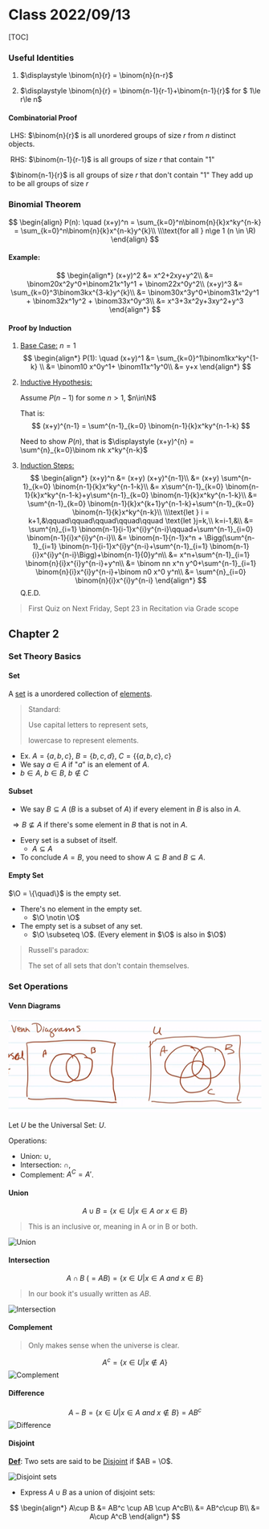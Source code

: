 # Class 2022/09/13

[TOC]

### Useful Identities

1. $\displaystyle \binom{n}{r} = \binom{n}{n-r}$

    

2. $\displaystyle \binom{n}{r} = \binom{n-1}{r-1}+\binom{n-1}{r}$  for $ 1\le r\le n$

#### Combinatorial Proof

​          LHS: $\binom{n}{r}$ is all unordered groups of size $r$ from $n$ distinct objects.

​          RHS:  $\binom{n-1}{r-1}$ is all groups of size $r$ that contain "1"

​                    $\binom{n-1}{r}$ is all groups of size $r$ that don't contain "1"
​                    They add up to be all groups of size $r$

### Binomial Theorem

$$
\begin{align}
P(n): \quad
(x+y)^n = \sum_{k=0}^n\binom{n}{k}x^ky^{n-k} = \sum_{k=0}^n\binom{n}{k}x^{n-k}y^{k}\\
\\\text{for all } n\ge 1 (n \in \R)
\end{align}
$$
#### Example:
$$
\begin{align*}
(x+y)^2 &= x^2+2xy+y^2\\
&= \binom20x^2y^0+\binom21x^1y^1 + \binom22x^0y^2\\
(x+y)^3 &= \sum_{k=0}^3\binom3kx^{3-k}y^{k}\\
&= \binom30x^3y^0+\binom31x^2y^1 + \binom32x^1y^2 + \binom33x^0y^3\\
&= x^3+3x^2y+3xy^2+y^3
\end{align*}
$$

#### Proof by Induction

1. <u>Base Case:</u> $n=1$
    $$
    \begin{align*}
    P(1): \quad
    (x+y)^1 &= \sum_{k=0}^1\binom1kx^ky^{1-k} \\
    &= \binom10 x^0y^1+ \binom11x^1y^0\\
    &= y+x
    \end{align*}
    $$
    
2. <u>Inductive Hypothesis:</u>

    Assume $P(n-1)$ for some $n>1$, $n\in\N$

    That is:
    $$
    (x+y)^{n-1} = \sum^{n-1}_{k=0} \binom{n-1}{k}x^ky^{n-1-k}
    $$
    

    Need to show $P(n)$, that is $\displaystyle (x+y)^{n} = \sum^{n}_{k=0}\binom nk x^ky^{n-k}$

3. <u>Induction Steps:</u>
    $$
    \begin{align*}
    (x+y)^n &= (x+y)  (x+y)^{n-1}\\
    &= (x+y)  \sum^{n-1}_{k=0} \binom{n-1}{k}x^ky^{n-1-k}\\
    &= x\sum^{n-1}_{k=0} \binom{n-1}{k}x^ky^{n-1-k}+y\sum^{n-1}_{k=0} \binom{n-1}{k}x^ky^{n-1-k}\\
    &= \sum^{n-1}_{k=0} \binom{n-1}{k}x^{k+1}y^{n-1-k}+\sum^{n-1}_{k=0} \binom{n-1}{k}x^ky^{n-k}\\
    \\\text{let } i = k+1,&\qquad\qquad\qquad\qquad\qquad \text{let }j=k,\\
    k=i-1,&\\
    &= \sum^{n}_{i=1} \binom{n-1}{i-1}x^{i}y^{n-i}\qquad+\sum^{n-1}_{i=0} \binom{n-1}{i}x^{i}y^{n-i}\\
    &= \binom{n-1}{n-1}x^n + \Bigg(\sum^{n-1}_{i=1} \binom{n-1}{i-1}x^{i}y^{n-i}+\sum^{n-1}_{i=1} \binom{n-1}{i}x^{i}y^{n-i}\Bigg)+\binom{n-1}{0}y^n\\
    &= x^n+\sum^{n-1}_{i=1} \binom{n}{i}x^{i}y^{n-i}+y^n\\
    &= \binom nn x^n y^0+\sum^{n-1}_{i=1} \binom{n}{i}x^{i}y^{n-i}+\binom n0 x^0 y^n\\
    &= \sum^{n}_{i=0} \binom{n}{i}x^{i}y^{n-i}
    \end{align*}
    $$
    Q.E.D.

> First Quiz on Next Friday, Sept 23 in Recitation via Grade scope



## Chapter 2

### Set Theory Basics

#### Set

A <u>set</u> is a unordered collection of <u>elements</u>.

> Standard: 
>
> Use capital letters to represent sets, 
>
> lowercase to represent elements.

* Ex. $A = \{a,b,c\}$,   $B = \{b,c,d\}$,   $C=\{\{a,b,c\},c\}$
* We say $a \in A$ if "$a$" is an element of $A$.
* $b \in A,\: b \in B,\: b\notin C$

#### Subset

* We say $B \subseteq A$ $(B$ is a subset of $A)$ if every element in $B$ is also in $A$. 

​          $\Rightarrow B \nsubseteq A$ if there's some element in $B$ that is not in $A$.

* Every set is a subset of itself.
    * $A \subseteq A$
* To conclude $A=B$, you need to show $A\subseteq B$ and $B \subseteq A$.

#### Empty Set

$\O = \{\quad\}$ is the empty set.

* There's no element in the empty set.
    * $\O \notin \O$
* The empty set is a subset of any set.
    * $\O \subseteq \O$. (Every element in $\O$ is also in $\O$)



> Russell's paradox: 
>
> The set of all sets that don't contain themselves.



### Set Operations

#### Venn Diagrams

![image-20220920133736600](./images/20220913/Class_20220913_p1.png)

Let $U$ be the Universal Set: $U$.

Operations: 

* Union: $\cup$, 
* Intersection: $\cap$,
* Complement: $A^C  = A'$.

#### Union

$$
A \cup B = \{x\in U|x\in A \:or\: x\in B\}
$$

> This is an inclusive or, meaning in A or in B or both.

<img src="https://www.probabilitycourse.com/images/chapter1/union_b.png" width = "50%" alt = "Union"/>

#### Intersection

$$
A\cap B\: (=AB)= \{x\in U|x\in A \:and\: x\in B\}
$$

> In our book it's usually written as $AB$.

<img src="https://www.probabilitycourse.com/images/chapter1/intersection_b.png" alt="Intersection" width=50%\>

#### Complement

> Only makes sense when the universe is clear.

$$
A^c =\{x\in U|x\notin A\}
$$
<img src="https://www.probabilitycourse.com/images/chapter1/complement_b.png" alt = "Complement" width=50%\>

#### Difference

$$
A-B = \{x\in U|x\in A \:and\:x\notin B \} = AB^c
$$
<img src="https://www.probabilitycourse.com/images/chapter1/difference_b.png" alt = "Difference" width=50%\>

#### Disjoint

**<u>Def</u>**: Two sets are said to be <u>Disjoint</u> if $AB = \O$.

<img src="https://www.probabilitycourse.com/images/chapter1/disjoint_b.png" alt = "Disjoint sets" width=50%\>

* Express $A\cup B$ as a union of disjoint sets:

$$
\begin{align*}
A\cup B &= AB^c \cup AB \cup A^cB\\
&= AB^c\cup B\\
&= A\cup A^cB
\end{align*}
$$
